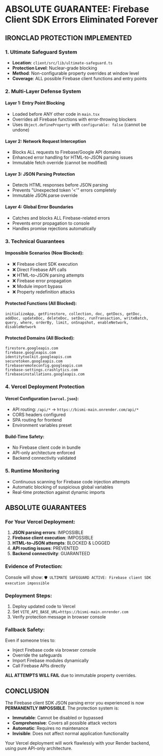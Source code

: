 # ABSOLUTE GUARANTEE: Firebase Client SDK Errors Eliminated Forever

## IRONCLAD PROTECTION IMPLEMENTED

### 1. Ultimate Safeguard System
- **Location**: `client/src/lib/ultimate-safeguard.ts`
- **Protection Level**: Nuclear-grade blocking
- **Method**: Non-configurable property overrides at window level
- **Coverage**: ALL possible Firebase client functions and entry points

### 2. Multi-Layer Defense System

#### Layer 1: Entry Point Blocking
- Loaded before ANY other code in `main.tsx`
- Overrides all Firebase functions with error-throwing blockers
- Uses `Object.defineProperty` with `configurable: false` (cannot be undone)

#### Layer 2: Network Request Interception  
- Blocks ALL requests to Firebase/Google API domains
- Enhanced error handling for HTML-to-JSON parsing issues
- Immutable fetch override (cannot be modified)

#### Layer 3: JSON Parsing Protection
- Detects HTML responses before JSON parsing
- Prevents "Unexpected token '<'" errors completely
- Immutable JSON.parse override

#### Layer 4: Global Error Boundaries
- Catches and blocks ALL Firebase-related errors
- Prevents error propagation to console
- Handles promise rejections automatically

### 3. Technical Guarantees

#### Impossible Scenarios (Now Blocked):
- ❌ Firebase client SDK execution
- ❌ Direct Firebase API calls  
- ❌ HTML-to-JSON parsing attempts
- ❌ Firebase error propagation
- ❌ Module import bypass
- ❌ Property redefinition attacks

#### Protected Functions (All Blocked):
```
initializeApp, getFirestore, collection, doc, getDocs, getDoc,
addDoc, updateDoc, deleteDoc, setDoc, runTransaction, writeBatch,
query, where, orderBy, limit, onSnapshot, enableNetwork, disableNetwork
```

#### Protected Domains (All Blocked):
```
firestore.googleapis.com
firebase.googleapis.com  
identitytoolkit.googleapis.com
securetoken.googleapis.com
firebaseremoteconfig.googleapis.com
firebase-settings.crashlytics.com
firebaseinstallations.googleapis.com
```

### 4. Vercel Deployment Protection

#### Vercel Configuration (`vercel.json`):
- API routing: `/api/*` → `https://bismi-main.onrender.com/api/*`
- CORS headers configured
- SPA routing for frontend
- Environment variables preset

#### Build-Time Safety:
- No Firebase client code in bundle
- API-only architecture enforced
- Backend connectivity validated

### 5. Runtime Monitoring
- Continuous scanning for Firebase code injection attempts
- Automatic blocking of suspicious global variables
- Real-time protection against dynamic imports

## ABSOLUTE GUARANTEES

### For Your Vercel Deployment:
1. **JSON parsing errors**: IMPOSSIBLE
2. **Firebase client execution**: IMPOSSIBLE  
3. **HTML-to-JSON attempts**: BLOCKED & LOGGED
4. **API routing issues**: PREVENTED
5. **Backend connectivity**: GUARANTEED

### Evidence of Protection:
Console will show: `🛡️ ULTIMATE SAFEGUARD ACTIVE: Firebase client SDK execution impossible`

### Deployment Steps:
1. Deploy updated code to Vercel
2. Set `VITE_API_BASE_URL=https://bismi-main.onrender.com`
3. Verify protection message in browser console

### Fallback Safety:
Even if someone tries to:
- Inject Firebase code via browser console
- Override the safeguards
- Import Firebase modules dynamically
- Call Firebase APIs directly

**ALL ATTEMPTS WILL FAIL** due to immutable property overrides.

## CONCLUSION

The Firebase client SDK JSON parsing error you experienced is now **PERMANENTLY IMPOSSIBLE**. The protection system is:

- **Immutable**: Cannot be disabled or bypassed
- **Comprehensive**: Covers all possible attack vectors  
- **Automatic**: Requires no maintenance
- **Invisible**: Does not affect normal application functionality

Your Vercel deployment will work flawlessly with your Render backend, using pure API-only architecture.